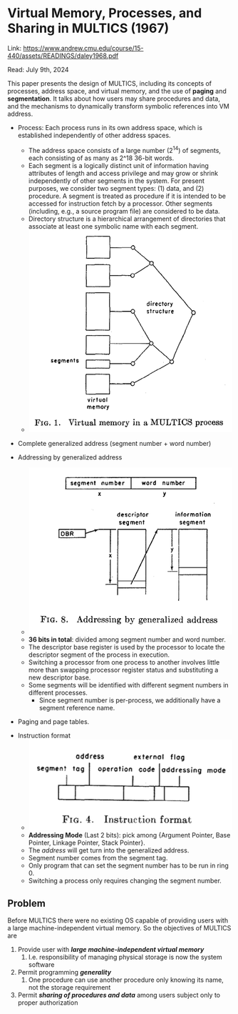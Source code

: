 # Virtual Memory, Processes, and Sharing in MULTICS (1967) 

Link: https://www.andrew.cmu.edu/course/15-440/assets/READINGS/daley1968.pdf

Read: July 9th, 2024

This paper presents the design of MULTICS, including its concepts of processes, address space, and virtual memory, and the use of **paging** and **segmentation**. It talks about how users may share procedures and data, and the mechanisms to dynamically transform symbolic references into VM address. 

* Process: Each process runs in its own address space, which is established independently of other address spaces.
  * The address space consists of a large number ($2^{14}$) of segments, each consisting of as many as 2^18 36-bit words.
  * Each segment is a logically distinct unit of information having attributes of length and access privilege and may grow or shrink independently of other segments in the system. For present purposes, we consider two segment types: (1) data, and (2) procedure. A segment is treated as procedure if it is intended to be accessed for instruction fetch by a processor. Other segments (including, e.g., a source program file) are considered to be data.
  * Directory structure is a hierarchical arrangement of directories that associate at least one symbolic name with each segment.
  * ![alt text](images/66-multics/virtual-memory.png)
* Complete generalized address (segment number + word number)

* Addressing by generalized address
  * ![alt text](images/66-multics/addressing-by-generalized-address.png)
  * **36 bits in total**: divided among segment number and word number. 
  * The descriptor base register is used by the processor to locate the descriptor segment of the process in execution.
  * Switching a processor from one process to another involves little more than swapping processor register status and substituting a new descriptor base. 
  * Some segments will be identified with different segment numbers in different processes. 
    * Since segment number is per-process, we additionally have a segment reference name. 
* Paging and page tables. 
<!-- * Linkage segment
  * Linking. From segment P to segment D you need $L_\alpha$, where $\alpha$ is the process. 
  * Honestly too complicated. 
  * When process $α$, in executing procedure $P$, transfers control to procedure $Q$, the value of linkage pointer must be changed to the generalized address of the linkage section for procedure $Q$.  -->

* Instruction format
  * ![alt text](images/66-multics/instruction-format.png)
  * **Addressing Mode** (Last 2 bits): pick among {Argument Pointer, Base Pointer, Linkage Pointer, Stack Pointer}. 
  * The *address* will get turn into the generalized address.
  * Segment number comes from the segment tag. 
  * Only program that can set the segment number has to be run in ring 0. 
  * Switching a process only requires changing the segment number.  

## Problem 
Before MULTICS there were no existing OS capable of providing users with a large machine-independent virtual memory. So the objectives of MULTICS are 
1. Provide user with ***large machine-independent virtual memory*** 
    1. I.e. responsibility of managing physical storage is now the system software 
2. Permit programming ***generality*** 
    1. One procedure can use another procedure only knowing its name, not the storage requirement 
3. Permit ***sharing of procedures and data*** among users subject only to proper authorization
